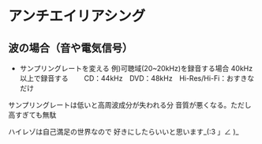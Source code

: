 <!-- 自動生成されたプリアンブル ここから -->
<!-- // $width:"841.89" -->
<!-- // $height:"595.28" -->
<!-- // $page_number:"true" -->
<!-- // $page:"27" -->
<!-- // $absolute_page:"27" -->
<!-- // $h2:"none" -->
<!-- // $h3:"none" -->
<!-- // $title:"true" -->
<!-- // $state_title:"2" -->
<!-- 自動生成されたプリアンブル ここまで -->

<!-- 前のページから引き継いだタイトル ここから -->
<!-- 前のページから引き継いだタイトル ここまで -->
# アンチエイリアシング
## 波の場合（音や電気信号）
* サンプリングレートを変える
	例)可聴域(20~20kHz)を録音する場合 40kHz以上で録音する
    　　CD：44kHz　DVD：48kHz　Hi-Res/Hi-Fi：おすきなだけ

サンプリングレートは低いと高周波成分が失われる分
音質が悪くなる。ただし高すぎても無駄

ハイレゾは自己満足の世界なので
好きにしたらいいと思います_(:3 」∠ )_

